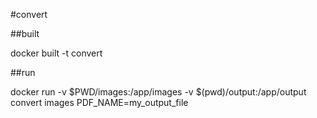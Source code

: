 #convert


##built

docker built -t convert


##run

docker run -v $PWD/images:/app/images -v $(pwd)/output:/app/output convert images PDF_NAME=my_output_file





